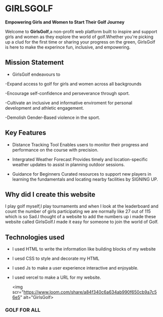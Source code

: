 # GIRLSGOLF 
**Empowering Girls and Women to Start Their Golf Journey**

Welcome to **GirlsGolf**,a non-profit web platform built to inspire and support girls and women as they explore the world of golf.Whether you're picking up a clud for the first time or sharing your progress on the green, GirlsGolf is here to make the experince fun, inclusive, and empowering.

## Mission Statement
- GirlsGolf endeavours to

-Expand access to golf for girls and women across all  backgrounds

-Encourage self-confidence and perseverance through sport.

-Cultivate an inclusive and informative enviroment for personal development and athletic engagement.

-Demolish Gender-Based violence in the sport.


## Key Features
- Distance Tracking Tool
Enables users to monitor their progress and performance on the course with precision.

- Intergrated Weather Forecast
      Provides timely and location-specific weather updates to assist in planning outdoor sessions.

 - Guidance for Beginners
    Curated resources to support new players in learning the fundamentals and locating nearby facilities by SIGNING UP.


## Why did I create this website
I play golf myself,I play tournaments and when I look at the leaderboard and count the number of girls participating we are normally like 27 out of 115 which is so Sad.I thought of a website to add the numbers up i made these website called GirlsGolf.I made it easy for someone to join the world of Golf.

## Technologies used
- I used HTML to write the information like building blocks of my website
- I uesd CSS to style and decorate my HTML
- I used Js to make a user experience interactive and enjoyable.
- I used vercel to make a URL for my website.

  <img scr="https://www.loom.com/share/a84f340c6a634ab990f650cb9a7c56e5" alt="GirlsGolf>
  

### GOLF FOR ALL
